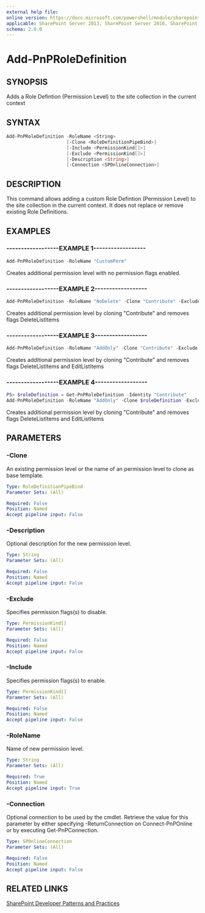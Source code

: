 ```yaml
---
external help file:
online version: https://docs.microsoft.com/powershell/module/sharepoint-pnp/add-pnproledefinition
applicable: SharePoint Server 2013, SharePoint Server 2016, SharePoint Server 2019, SharePoint Online
schema: 2.0.0
---
```


# Add-PnPRoleDefinition

## SYNOPSIS
Adds a Role Defintion (Permission Level) to the site collection in the current context

## SYNTAX

```powershell
Add-PnPRoleDefinition -RoleName <String>
                      [-Clone <RoleDefinitionPipeBind>]
                      [-Include <PermissionKind[]>]
                      [-Exclude <PermissionKind[]>]
                      [-Description <String>]
                      [-Connection <SPOnlineConnection>]
```

## DESCRIPTION
This command allows adding a custom Role Defintion (Permission Level) to the site collection in the current context. It does not replace or remove existing Role Definitions.

## EXAMPLES

### ------------------EXAMPLE 1------------------
```powershell
Add-PnPRoleDefinition -RoleName "CustomPerm"
```

Creates additional permission level with no permission flags enabled.

### ------------------EXAMPLE 2------------------
```powershell
Add-PnPRoleDefinition -RoleName "NoDelete" -Clone "Contribute" -Exclude DeleteListItems
```

Creates additional permission level by cloning "Contribute" and removes flags DeleteListItems

### ------------------EXAMPLE 3------------------
```powershell
Add-PnPRoleDefinition -RoleName "AddOnly" -Clone "Contribute" -Exclude DeleteListItems, EditListItems
```

Creates additional permission level by cloning "Contribute" and removes flags DeleteListItems and EditListItems

### ------------------EXAMPLE 4------------------
```powershell
PS> $roleDefinition = Get-PnPRoleDefinition -Identity "Contribute"
Add-PnPRoleDefinition -RoleName "AddOnly" -Clone $roleDefinition -Exclude DeleteListItems, EditListItems
```

Creates additional permission level by cloning "Contribute" and removes flags DeleteListItems and EditListItems

## PARAMETERS

### -Clone
An existing permission level or the name of an permission level to clone as base template.

```yaml
Type: RoleDefinitionPipeBind
Parameter Sets: (All)

Required: False
Position: Named
Accept pipeline input: False
```

### -Description
Optional description for the new permission level.

```yaml
Type: String
Parameter Sets: (All)

Required: False
Position: Named
Accept pipeline input: False
```

### -Exclude
Specifies permission flags(s) to disable.

```yaml
Type: PermissionKind[]
Parameter Sets: (All)

Required: False
Position: Named
Accept pipeline input: False
```

### -Include
Specifies permission flags(s) to enable.

```yaml
Type: PermissionKind[]
Parameter Sets: (All)

Required: False
Position: Named
Accept pipeline input: False
```

### -RoleName
Name of new permission level.

```yaml
Type: String
Parameter Sets: (All)

Required: True
Position: Named
Accept pipeline input: True
```

### -Connection
Optional connection to be used by the cmdlet. Retrieve the value for this parameter by either specifying -ReturnConnection on Connect-PnPOnline or by executing Get-PnPConnection.

```yaml
Type: SPOnlineConnection
Parameter Sets: (All)

Required: False
Position: Named
Accept pipeline input: False
```

## RELATED LINKS

[SharePoint Developer Patterns and Practices](https://aka.ms/sppnp)
